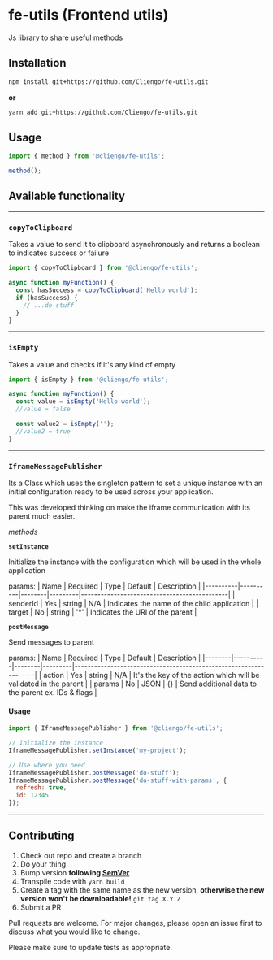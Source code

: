 # fe-utils (Frontend utils)

Js library to share useful methods

## Installation

```bash
npm install git+https://github.com/Cliengo/fe-utils.git
```

**or**
```bash
yarn add git+https://github.com/Cliengo/fe-utils.git
```

## Usage

```javascript
import { method } from '@cliengo/fe-utils';

method();
```

## Available functionality
***
### `copyToClipboard`
Takes a value to send it to clipboard asynchronously and returns a boolean to indicates success or failure

```javascript
import { copyToClipboard } from '@cliengo/fe-utils';

async function myFunction() {
  const hasSuccess = copyToClipboard('Hello world');
  if (hasSuccess) {
    // ...do stuff
  }
}
```

***
### `isEmpty`
Takes a value and checks if it's any kind of empty

```javascript
import { isEmpty } from '@cliengo/fe-utils';

async function myFunction() {
  const value = isEmpty('Hello world');
  //value = false

  const value2 = isEmpty('');
  //value2 = true
}
```
***
### `IframeMessagePublisher`
Its a Class which uses the singleton pattern to set a unique instance with an initial configuration ready to be used across your application.

This was developed thinking on make the iframe communication with its parent much easier.

*methods*

**`setInstance`**

Initialize the instance with the configuration which will be used in the whole application

params:
| Name     | Required | Type   | Default | Description                                 |
|----------|----------|--------|---------|---------------------------------------------|
| senderId | Yes      | string | N/A     | Indicates the name of the child application |
| target   | No       | string | '*'     | Indicates the URI of the parent             |


**`postMessage`**

Send messages to parent

params:
| Name   | Required | Type   | Default | Description                                                      |
|--------|----------|--------|---------|------------------------------------------------------------------|
| action | Yes      | string | N/A     | It's the key of the action which will be validated in the parent |
| params | No       | JSON   | {}      | Send additional data to the parent ex. IDs & flags               |



#### Usage
```javascript
import { IframeMessagePublisher } from '@cliengo/fe-utils';

// Initialize the instance
IframeMessagePublisher.setInstance('my-project');

// Use where you need
IframeMessagePublisher.postMessage('do-stuff');
IframeMessagePublisher.postMessage('do-stuff-with-params', {
  refresh: true,
  id: 12345
});
```

***

## Contributing

1. Check out repo and create a branch
1. Do your thing
1. Bump version **following [SemVer](https://semver.org/)**
1. Transpile code with `yarn build`
1. Create a tag with the same name as the new version, **otherwise the new version won't be downloadable!** `git tag X.Y.Z`
1. Submit a PR

Pull requests are welcome. For major changes, please open an issue first to discuss what you would like to change.

Please make sure to update tests as appropriate.